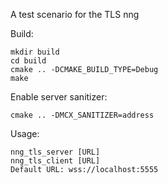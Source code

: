 A test scenario for the TLS nng

Build:
````
mkdir build
cd build
cmake .. -DCMAKE_BUILD_TYPE=Debug
make
````

Enable server sanitizer:
````
cmake .. -DMCX_SANITIZER=address
````

Usage:
````
nng_tls_server [URL]
nng_tls_client [URL]
Default URL: wss://localhost:5555
````
